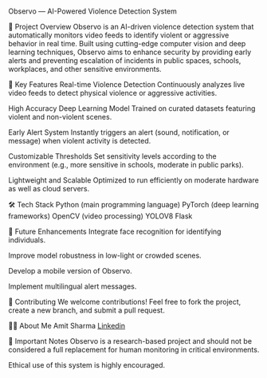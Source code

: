 #####
Observo — AI-Powered Violence Detection System

🚀 Project Overview
Observo is an AI-driven violence detection system that automatically monitors video feeds to identify violent or aggressive behavior in real time.
Built using cutting-edge computer vision and deep learning techniques, Observo aims to enhance security by providing early alerts and preventing escalation of incidents in public spaces, schools, workplaces, and other sensitive environments.

🎯 Key Features
Real-time Violence Detection
Continuously analyzes live video feeds to detect physical violence or aggressive activities.

High Accuracy Deep Learning Model
Trained on curated datasets featuring violent and non-violent scenes.

Early Alert System
Instantly triggers an alert (sound, notification, or message) when violent activity is detected.

Customizable Thresholds
Set sensitivity levels according to the environment (e.g., more sensitive in schools, moderate in public parks).

Lightweight and Scalable
Optimized to run efficiently on moderate hardware as well as cloud servers.

🛠️ Tech Stack
Python (main programming language)
PyTorch (deep learning frameworks)
OpenCV (video processing)
YOLOV8
Flask 


📄 Future Enhancements
Integrate face recognition for identifying individuals.

Improve model robustness in low-light or crowded scenes.

Develop a mobile version of Observo.

Implement multilingual alert messages.

🤝 Contributing
We welcome contributions!
Feel free to fork the project, create a new branch, and submit a pull request.


🙋‍♂️ About Me
Amit Sharma
[Linkedin](www.linkedin.com/in/amit-sharma-098275279)


🚨 Important Notes
Observo is a research-based project and should not be considered a full replacement for human monitoring in critical environments.

Ethical use of this system is highly encouraged.

